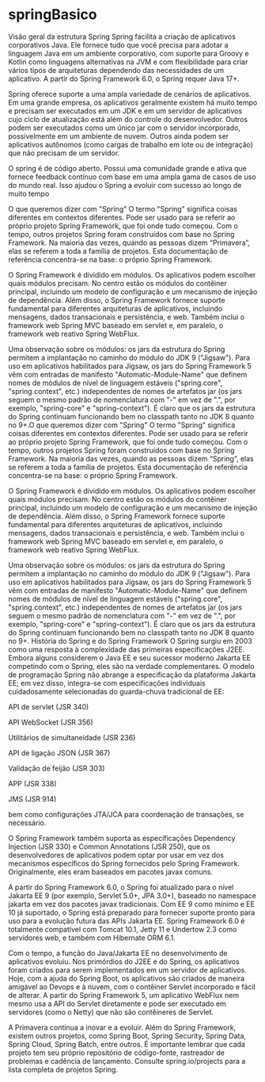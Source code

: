 # springBasico
Visão geral da estrutura Spring
Spring facilita a criação de aplicativos corporativos Java. Ele fornece tudo que você precisa para adotar a linguagem Java em um ambiente corporativo, com suporte para Groovy e Kotlin como linguagens alternativas na JVM e com flexibilidade para criar vários tipos de arquiteturas dependendo das necessidades de um aplicativo. A partir do Spring Framework 6.0, o Spring requer Java 17+.

Spring oferece suporte a uma ampla variedade de cenários de aplicativos. Em uma grande empresa, os aplicativos geralmente existem há muito tempo e precisam ser executados em um JDK e em um servidor de aplicativos cujo ciclo de atualização está além do controle do desenvolvedor. Outros podem ser executados como um único jar com o servidor incorporado, possivelmente em um ambiente de nuvem. Outros ainda podem ser aplicativos autônomos (como cargas de trabalho em lote ou de integração) que não precisam de um servidor.

O spring é de código aberto. Possui uma comunidade grande e ativa que fornece feedback contínuo com base em uma ampla gama de casos de uso do mundo real. Isso ajudou o Spring a evoluir com sucesso ao longo de muito tempo


O que queremos dizer com "Spring"
O termo "Spring" significa coisas diferentes em contextos diferentes. Pode ser usado para se referir ao próprio projeto Spring Framework, que foi onde tudo começou. Com o tempo, outros projetos Spring foram construídos com base no Spring Framework. Na maioria das vezes, quando as pessoas dizem “Primavera”, elas se referem a toda a família de projetos. Esta documentação de referência concentra-se na base: o próprio Spring Framework.

O Spring Framework é dividido em módulos. Os aplicativos podem escolher quais módulos precisam. No centro estão os módulos do contêiner principal, incluindo um modelo de configuração e um mecanismo de injeção de dependência. Além disso, o Spring Framework fornece suporte fundamental para diferentes arquiteturas de aplicativos, incluindo mensagens, dados transacionais e persistência, e web. Também inclui o framework web Spring MVC baseado em servlet e, em paralelo, o framework web reativo Spring WebFlux.

Uma observação sobre os módulos: os jars da estrutura do Spring permitem a implantação no caminho do módulo do JDK 9 ("Jigsaw"). Para uso em aplicativos habilitados para Jigsaw, os jars do Spring Framework 5 vêm com entradas de manifesto "Automatic-Module-Name" que definem nomes de módulos de nível de linguagem estáveis ("spring.core", "spring.context", etc.) independentes de nomes de artefatos jar (os jars seguem o mesmo padrão de nomenclatura com "-" em vez de ".", por exemplo, "spring-core" e "spring-context"). É claro que os jars da estrutura do Spring continuam funcionando bem no classpath tanto no JDK 8 quanto no 9+.O que queremos dizer com "Spring"
O termo "Spring" significa coisas diferentes em contextos diferentes. Pode ser usado para se referir ao próprio projeto Spring Framework, que foi onde tudo começou. Com o tempo, outros projetos Spring foram construídos com base no Spring Framework. Na maioria das vezes, quando as pessoas dizem “Spring”, elas se referem a toda a família de projetos. Esta documentação de referência concentra-se na base: o próprio Spring Framework.

O Spring Framework é dividido em módulos. Os aplicativos podem escolher quais módulos precisam. No centro estão os módulos do contêiner principal, incluindo um modelo de configuração e um mecanismo de injeção de dependência. Além disso, o Spring Framework fornece suporte fundamental para diferentes arquiteturas de aplicativos, incluindo mensagens, dados transacionais e persistência, e web. Também inclui o framework web Spring MVC baseado em servlet e, em paralelo, o framework web reativo Spring WebFlux.

Uma observação sobre os módulos: os jars da estrutura do Spring permitem a implantação no caminho do módulo do JDK 9 ("Jigsaw"). Para uso em aplicativos habilitados para Jigsaw, os jars do Spring Framework 5 vêm com entradas de manifesto "Automatic-Module-Name" que definem nomes de módulos de nível de linguagem estáveis ("spring.core", "spring.context", etc.) independentes de nomes de artefatos jar (os jars seguem o mesmo padrão de nomenclatura com "-" em vez de ".", por exemplo, "spring-core" e "spring-context"). É claro que os jars da estrutura do Spring continuam funcionando bem no classpath tanto no JDK 8 quanto no 9+.
História do Spring e do Spring Framework
O Spring surgiu em 2003 como uma resposta à complexidade das primeiras especificações J2EE. Embora alguns considerem o Java EE e seu sucessor moderno Jakarta EE competindo com o Spring, eles são na verdade complementares. O modelo de programação Spring não abrange a especificação da plataforma Jakarta EE; em vez disso, integra-se com especificações individuais cuidadosamente selecionadas do guarda-chuva tradicional de EE:

API de servlet (JSR 340)

API WebSocket (JSR 356)

Utilitários de simultaneidade (JSR 236)

API de ligação JSON (JSR 367)

Validação de feijão (JSR 303)

APP (JSR 338)

JMS (JSR 914)

bem como configurações JTA/JCA para coordenação de transações, se necessário.

O Spring Framework também suporta as especificações Dependency Injection (JSR 330) e Common Annotations (JSR 250), que os desenvolvedores de aplicativos podem optar por usar em vez dos mecanismos específicos do Spring fornecidos pelo Spring Framework. Originalmente, eles eram baseados em pacotes javax comuns.

A partir do Spring Framework 6.0, o Spring foi atualizado para o nível Jakarta EE 9 (por exemplo, Servlet 5.0+, JPA 3.0+), baseado no namespace jakarta em vez dos pacotes javax tradicionais. Com EE 9 como mínimo e EE 10 já suportado, o Spring está preparado para fornecer suporte pronto para uso para a evolução futura das APIs Jakarta EE. Spring Framework 6.0 é totalmente compatível com Tomcat 10.1, Jetty 11 e Undertow 2.3 como servidores web, e também com Hibernate ORM 6.1.

Com o tempo, a função do Java/Jakarta EE no desenvolvimento de aplicativos evoluiu. Nos primórdios do J2EE e do Spring, os aplicativos foram criados para serem implementados em um servidor de aplicativos. Hoje, com a ajuda do Spring Boot, os aplicativos são criados de maneira amigável ao Devops e à nuvem, com o contêiner Servlet incorporado e fácil de alterar. A partir do Spring Framework 5, um aplicativo WebFlux nem mesmo usa a API do Servlet diretamente e pode ser executado em servidores (como o Netty) que não são contêineres de Servlet.

A Primavera continua a inovar e a evoluir. Além do Spring Framework, existem outros projetos, como Spring Boot, Spring Security, Spring Data, Spring Cloud, Spring Batch, entre outros. É importante lembrar que cada projeto tem seu próprio repositório de código-fonte, rastreador de problemas e cadência de lançamento. Consulte spring.io/projects para a lista completa de projetos Spring.
